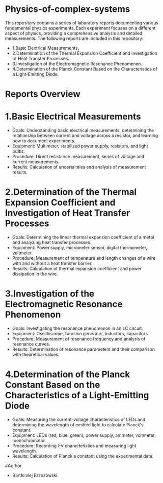 # Physics-of-complex-systems
This repository contains a series of laboratory reports documenting various fundamental physics experiments. Each experiment focuses on a different aspect of physics, providing a comprehensive analysis and detailed measurements. The following reports are included in this repository:
- 1.Basic Electrical Measurements.
- 2.Determination of the Thermal Expansion Coefficient and Investigation of Heat Transfer Processes.
- 3.Investigation of the Electromagnetic Resonance Phenomenon.
- 4.Determination of the Planck Constant Based on the Characteristics of a Light-Emitting Diode.

# Reports Overview
# 1.Basic Electrical Measurements
- Goals: Understanding basic electrical measurements, determining the relationship between current and voltage across a resistor, and learning how to document experiments.
- Equipment: Multimeter, stabilized power supply, resistors, and light bulbs.
- Procedure: Direct resistance measurement, series of voltage and current measurements.
- Results: Calculation of uncertainties and analysis of measurement results.

# 2.Determination of the Thermal Expansion Coefficient and Investigation of Heat Transfer Processes
- Goals: Determining the linear thermal expansion coefficient of a metal and analyzing heat transfer processes.
- Equipment: Power supply, micrometer sensor, digital thermometer, voltmeter.
- Procedure: Measurement of temperature and length changes of a wire with and without a heat transfer barrier.
- Results: Calculation of thermal expansion coefficient and power dissipation in the wire.

# 3.Investigation of the Electromagnetic Resonance Phenomenon
- Goals: Investigating the resonance phenomenon in an LC circuit.
- Equipment: Oscilloscope, function generator, inductors, capacitors.
- Procedure: Measurement of resonance frequency and analysis of resonance curves.
- Results: Determination of resonance parameters and their comparison with theoretical values.

# 4.Determination of the Planck Constant Based on the Characteristics of a Light-Emitting Diode
- Goals: Measuring the current-voltage characteristics of LEDs and determining the wavelength of emitted light to calculate Planck's constant.
- Equipment: LEDs (red, blue, green), power supply, ammeter, voltmeter, monochromator.
- Procedure: Recording I-V characteristics and measuring light wavelength.
- Results: Calculation of Planck's constant using the experimental data.

#Author
- Bartłomiej Brzozowski
